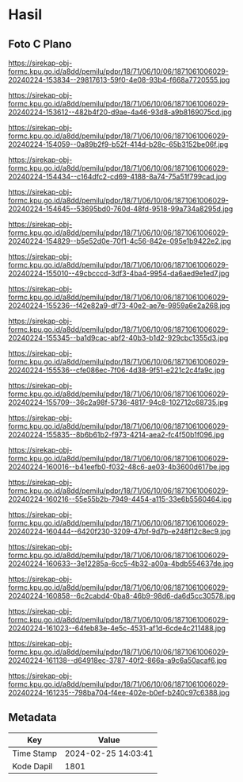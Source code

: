 # Hasil

## Foto C Plano

https://sirekap-obj-formc.kpu.go.id/a8dd/pemilu/pdpr/18/71/06/10/06/1871061006029-20240224-153834--29817613-59f0-4e08-93b4-f668a7720555.jpg

https://sirekap-obj-formc.kpu.go.id/a8dd/pemilu/pdpr/18/71/06/10/06/1871061006029-20240224-153612--482b4f20-d9ae-4a46-93d8-a9b8169075cd.jpg

https://sirekap-obj-formc.kpu.go.id/a8dd/pemilu/pdpr/18/71/06/10/06/1871061006029-20240224-154059--0a89b2f9-b52f-414d-b28c-65b3152be06f.jpg

https://sirekap-obj-formc.kpu.go.id/a8dd/pemilu/pdpr/18/71/06/10/06/1871061006029-20240224-154434--c164dfc2-cd69-4188-8a74-75a51f799cad.jpg

https://sirekap-obj-formc.kpu.go.id/a8dd/pemilu/pdpr/18/71/06/10/06/1871061006029-20240224-154645--53695bd0-760d-48fd-9518-99a734a8295d.jpg

https://sirekap-obj-formc.kpu.go.id/a8dd/pemilu/pdpr/18/71/06/10/06/1871061006029-20240224-154829--b5e52d0e-70f1-4c56-842e-095e1b9422e2.jpg

https://sirekap-obj-formc.kpu.go.id/a8dd/pemilu/pdpr/18/71/06/10/06/1871061006029-20240224-155010--49cbcccd-3df3-4ba4-9954-da6aed9e1ed7.jpg

https://sirekap-obj-formc.kpu.go.id/a8dd/pemilu/pdpr/18/71/06/10/06/1871061006029-20240224-155236--f42e82a9-df73-40e2-ae7e-9859a6e2a268.jpg

https://sirekap-obj-formc.kpu.go.id/a8dd/pemilu/pdpr/18/71/06/10/06/1871061006029-20240224-155345--ba1d9cac-abf2-40b3-b1d2-929cbc1355d3.jpg

https://sirekap-obj-formc.kpu.go.id/a8dd/pemilu/pdpr/18/71/06/10/06/1871061006029-20240224-155536--cfe086ec-7f06-4d38-9f51-e221c2c4fa9c.jpg

https://sirekap-obj-formc.kpu.go.id/a8dd/pemilu/pdpr/18/71/06/10/06/1871061006029-20240224-155709--36c2a98f-5736-4817-94c8-102712c68735.jpg

https://sirekap-obj-formc.kpu.go.id/a8dd/pemilu/pdpr/18/71/06/10/06/1871061006029-20240224-155835--8b6b61b2-f973-4214-aea2-fc4f50b1f096.jpg

https://sirekap-obj-formc.kpu.go.id/a8dd/pemilu/pdpr/18/71/06/10/06/1871061006029-20240224-160016--b41eefb0-f032-48c6-ae03-4b3600d617be.jpg

https://sirekap-obj-formc.kpu.go.id/a8dd/pemilu/pdpr/18/71/06/10/06/1871061006029-20240224-160216--55e55b2b-7949-4454-a115-33e6b5560464.jpg

https://sirekap-obj-formc.kpu.go.id/a8dd/pemilu/pdpr/18/71/06/10/06/1871061006029-20240224-160444--6420f230-3209-47bf-9d7b-e248f12c8ec9.jpg

https://sirekap-obj-formc.kpu.go.id/a8dd/pemilu/pdpr/18/71/06/10/06/1871061006029-20240224-160633--3e12285a-6cc5-4b32-a00a-4bdb554637de.jpg

https://sirekap-obj-formc.kpu.go.id/a8dd/pemilu/pdpr/18/71/06/10/06/1871061006029-20240224-160858--6c2cabd4-0ba8-46b9-98d6-da6d5cc30578.jpg

https://sirekap-obj-formc.kpu.go.id/a8dd/pemilu/pdpr/18/71/06/10/06/1871061006029-20240224-161023--64feb83e-4e5c-4531-af1d-6cde4c211488.jpg

https://sirekap-obj-formc.kpu.go.id/a8dd/pemilu/pdpr/18/71/06/10/06/1871061006029-20240224-161138--d64918ec-3787-40f2-866a-a9c6a50acaf6.jpg

https://sirekap-obj-formc.kpu.go.id/a8dd/pemilu/pdpr/18/71/06/10/06/1871061006029-20240224-161235--798ba704-f4ee-402e-b0ef-b240c97c6388.jpg


## Metadata

| Key        | Value               |
| ---------- | ------------------- |
| Time Stamp | 2024-02-25 14:03:41 |
| Kode Dapil | 1801                |



